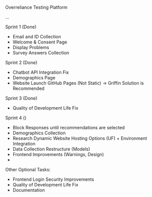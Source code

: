 Overreliance Testing Platform

...

Sprint 1 (Done)

- Email and ID Collection
- Welcome & Consent Page
- Display Problems
- Survey Answers Collection

Sprint 2 (Done)

- Chatbot API Integration Fix
- Demographics Page
- Website Launch GitHub Pages (Not Static) -> Griffin Solution is Recommended

Sprint 3 (Done)

- Quality of Development Life Fix

Sprint 4 ()

- Block Responses until recommendations are selected
- Demographics Collection
- Research Dynamic Website Hosting Options (UF) + Environment Integration
- Data Collection Restructure (Models)
- Frontend Improvements (Warnings, Design)
-

Other Optional Tasks:

- Frontend Login Security Improvements
- Quality of Development Life Fix
- Documentation
